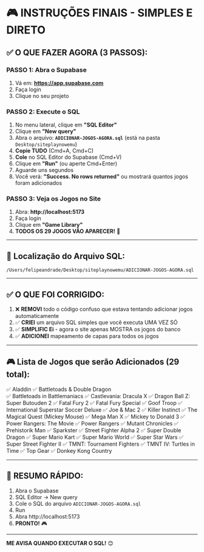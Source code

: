 # 🎮 INSTRUÇÕES FINAIS - SIMPLES E DIRETO

## ✅ O QUE FAZER AGORA (3 PASSOS):

### PASSO 1: Abra o Supabase
1. Vá em: **https://app.supabase.com**
2. Faça login
3. Clique no seu projeto

### PASSO 2: Execute o SQL
1. No menu lateral, clique em **"SQL Editor"**
2. Clique em **"New query"**
3. Abra o arquivo: **`ADICIONAR-JOGOS-AGORA.sql`** (está na pasta `Desktop/siteplaynowemu`)
4. **Copie TUDO** (Cmd+A, Cmd+C)
5. **Cole** no SQL Editor do Supabase (Cmd+V)
6. Clique em **"Run"** (ou aperte Cmd+Enter)
7. Aguarde uns segundos
8. Você verá: **"Success. No rows returned"** ou mostrará quantos jogos foram adicionados

### PASSO 3: Veja os Jogos no Site
1. Abra: **http://localhost:5173**
2. Faça login
3. Clique em **"Game Library"**
4. **TODOS OS 29 JOGOS VÃO APARECER!** 🎉

---

## 📁 Localização do Arquivo SQL:
```
/Users/felipeandrade/Desktop/siteplaynowemu/ADICIONAR-JOGOS-AGORA.sql
```

---

## ✅ O QUE FOI CORRIGIDO:

1. ❌ **REMOVI** todo o código confuso que estava tentando adicionar jogos automaticamente
2. ✅ **CRIEI** um arquivo SQL simples que você executa UMA VEZ SÓ
3. ✅ **SIMPLIFIC Ei** - agora o site apenas MOSTRA os jogos do banco
4. ✅ **ADICIONEI** mapeamento de capas para todos os jogos

---

## 🎮 Lista de Jogos que serão Adicionados (29 total):

✅ Aladdin
✅ Battletoads & Double Dragon  
✅ Battletoads in Battlemaniacs
✅ Castlevania: Dracula X
✅ Dragon Ball Z: Super Butouden 2
✅ Fatal Fury 2
✅ Fatal Fury Special
✅ Goof Troop
✅ International Superstar Soccer Deluxe
✅ Joe & Mac 2
✅ Killer Instinct
✅ The Magical Quest (Mickey Mouse)
✅ Mega Man X
✅ Mickey to Donald 3
✅ Power Rangers: The Movie
✅ Power Rangers
✅ Mutant Chronicles
✅ Prehistorik Man
✅ Sparkster
✅ Street Fighter Alpha 2
✅ Super Double Dragon
✅ Super Mario Kart
✅ Super Mario World
✅ Super Star Wars
✅ Super Street Fighter II
✅ TMNT: Tournament Fighters
✅ TMNT IV: Turtles in Time
✅ Top Gear
✅ Donkey Kong Country

---

## 🚀 RESUMO RÁPIDO:

1. Abra o Supabase
2. SQL Editor → New query
3. Cole o SQL do arquivo `ADICIONAR-JOGOS-AGORA.sql`
4. Run
5. Abra http://localhost:5173
6. **PRONTO!** 🎮

---

**ME AVISA QUANDO EXECUTAR O SQL!** 😊
